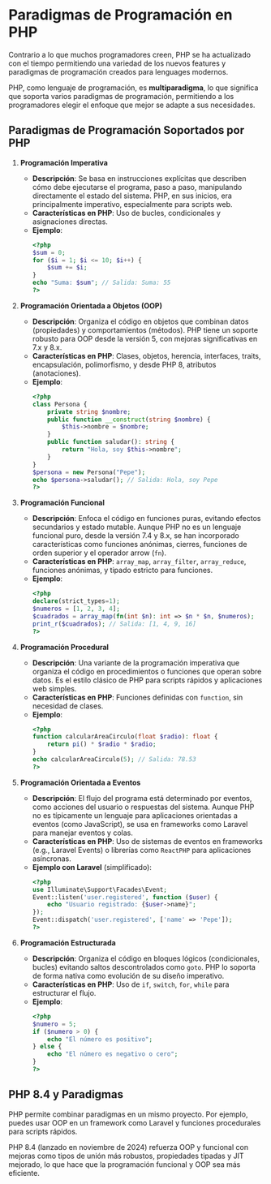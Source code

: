 # Paradigmas de Programación en PHP

Contrario a lo que muchos programadores creen, PHP se ha actualizado con el tiempo permitiendo una variedad de los nuevos features y paradigmas de programación creados para lenguages modernos.

PHP, como lenguaje de programación, es **multiparadigma**, lo que significa que soporta varios paradigmas de programación, permitiendo a los programadores elegir el enfoque que mejor se adapte a sus necesidades.

## Paradigmas de Programación Soportados por PHP

1. **Programación Imperativa**
   - **Descripción**: Se basa en instrucciones explícitas que describen cómo debe ejecutarse el programa, paso a paso, manipulando directamente el estado del sistema. PHP, en sus inicios, era principalmente imperativo, especialmente para scripts web.
   - **Características en PHP**: Uso de bucles, condicionales y asignaciones directas.
   - **Ejemplo**:
     ```php
     <?php
     $sum = 0;
     for ($i = 1; $i <= 10; $i++) {
         $sum += $i;
     }
     echo "Suma: $sum"; // Salida: Suma: 55
     ?>
     ```

2. **Programación Orientada a Objetos (OOP)**
   - **Descripción**: Organiza el código en objetos que combinan datos (propiedades) y comportamientos (métodos). PHP tiene un soporte robusto para OOP desde la versión 5, con mejoras significativas en 7.x y 8.x.
   - **Características en PHP**: Clases, objetos, herencia, interfaces, traits, encapsulación, polimorfismo, y desde PHP 8, atributos (anotaciones).
   - **Ejemplo**:
     ```php
     <?php
     class Persona {
         private string $nombre;
         public function __construct(string $nombre) {
             $this->nombre = $nombre;
         }
         public function saludar(): string {
             return "Hola, soy $this->nombre";
         }
     }
     $persona = new Persona("Pepe");
     echo $persona->saludar(); // Salida: Hola, soy Pepe
     ?>
     ```

3. **Programación Funcional**
   - **Descripción**: Enfoca el código en funciones puras, evitando efectos secundarios y estado mutable. Aunque PHP no es un lenguaje funcional puro, desde la versión 7.4 y 8.x, se han incorporado características como funciones anónimas, cierres, funciones de orden superior y el operador arrow (`fn`).
   - **Características en PHP**: `array_map`, `array_filter`, `array_reduce`, funciones anónimas, y tipado estricto para funciones.
   - **Ejemplo**:
     ```php
     <?php
     declare(strict_types=1);
     $numeros = [1, 2, 3, 4];
     $cuadrados = array_map(fn(int $n): int => $n * $n, $numeros);
     print_r($cuadrados); // Salida: [1, 4, 9, 16]
     ?>
     ```

4. **Programación Procedural**
   - **Descripción**: Una variante de la programación imperativa que organiza el código en procedimientos o funciones que operan sobre datos. Es el estilo clásico de PHP para scripts rápidos y aplicaciones web simples.
   - **Características en PHP**: Funciones definidas con `function`, sin necesidad de clases.
   - **Ejemplo**:
     ```php
     <?php
     function calcularAreaCirculo(float $radio): float {
         return pi() * $radio * $radio;
     }
     echo calcularAreaCirculo(5); // Salida: 78.53
     ?>
     ```

5. **Programación Orientada a Eventos**
   - **Descripción**: El flujo del programa está determinado por eventos, como acciones del usuario o respuestas del sistema. Aunque PHP no es típicamente un lenguaje para aplicaciones orientadas a eventos (como JavaScript), se usa en frameworks como Laravel para manejar eventos y colas.
   - **Características en PHP**: Uso de sistemas de eventos en frameworks (e.g., Laravel Events) o librerías como `ReactPHP` para aplicaciones asíncronas.
   - **Ejemplo con Laravel** (simplificado):
     ```php
     <?php
     use Illuminate\Support\Facades\Event;
     Event::listen('user.registered', function ($user) {
         echo "Usuario registrado: {$user->name}";
     });
     Event::dispatch('user.registered', ['name' => 'Pepe']);
     ?>
     ```

6. **Programación Estructurada**
   - **Descripción**: Organiza el código en bloques lógicos (condicionales, bucles) evitando saltos descontrolados como `goto`. PHP lo soporta de forma nativa como evolución de su diseño imperativo.
   - **Características en PHP**: Uso de `if`, `switch`, `for`, `while` para estructurar el flujo.
   - **Ejemplo**:
     ```php
     <?php
     $numero = 5;
     if ($numero > 0) {
         echo "El número es positivo";
     } else {
         echo "El número es negativo o cero";
     }
     ?>
     ```

## **PHP 8.4 y Paradigmas**


PHP permite combinar paradigmas en un mismo proyecto. Por ejemplo, puedes usar OOP en un framework como Laravel y funciones procedurales para scripts rápidos.

PHP 8.4 (lanzado en noviembre de 2024) refuerza OOP y funcional con mejoras como tipos de unión más robustos, propiedades tipadas y JIT mejorado, lo que hace que la programación funcional y OOP sea más eficiente.




